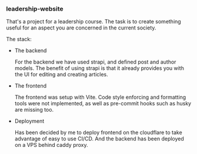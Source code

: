 ### leadership-website

That's a project for a leadership course. The task is to create something useful for an aspect you are concerned in the current society.

The stack:

- The backend

  For the backend we have used strapi, and defined post and author models.
  The benefit of using strapi is that it already provides you with the UI for
  editing and creating articles.

- The frontend

  The frontend was setup with Vite. Code style enforcing and formatting tools were not implemented, as well as pre-commit hooks such as husky are missing too.

- Deployment

  Has been decided by me to deploy frontend on the cloudflare to take advantage of easy to use CI/CD.
  And the backend has been deployed on a VPS behind caddy proxy.
